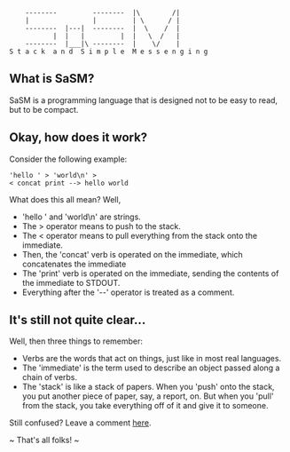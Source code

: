         --------         --------  |\        /|
        |                |         | \      / |
        --------  |---|  --------  |  \    /  |
               |  |   |         |  |   \  /   |
        --------  |___|\ --------  |    \/    |
    S t a c k  a n d  S i m p l e  M e s s e n g i n g

What is SaSM?
-------------
SaSM is a programming language that is designed not to be easy to read, but to be compact.

Okay, how does it work?
-----------------------
Consider the following example:

    'hello ' > 'world\n' >
    < concat print --> hello world

What does this all mean? Well,

* 'hello ' and 'world\n' are strings.
* The > operator means to push to the stack.
* The < operator means to pull everything from the stack onto the immediate.
* Then, the 'concat' verb is operated on the immediate, which concatenates the immediate
* The 'print' verb is operated on the immediate, sending the contents of the immediate to STDOUT.
* Everything after the '--' operator is treated as a comment.

It's still not quite clear...
-----------------------------
Well, then three things to remember:

* Verbs are the words that act on things, just like in most real languages.
* The 'immediate' is the term used to describe an object passed along a chain of verbs.
* The 'stack' is like a stack of papers. When you 'push' onto the stack, you put another piece of paper, say, a report, on. But when you 'pull' from the stack, you take everything off of it and give it to someone.

Still confused? Leave a comment [here](http://github.com/devyn/sasm/tree/master/README.markdown).

~ That's all folks! ~
